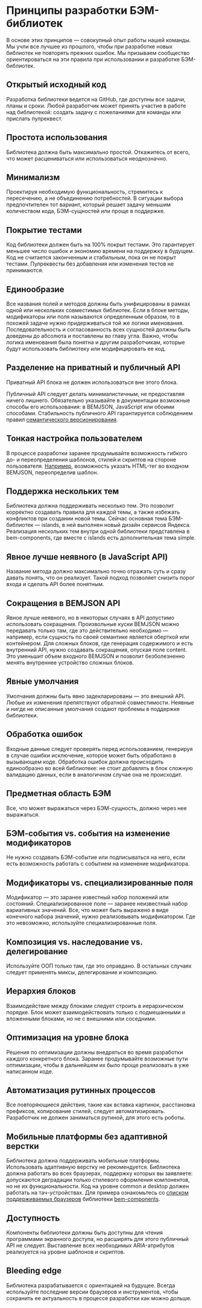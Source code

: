 # Принципы разработки БЭМ-библиотек

В основе этих принципов — совокупный опыт работы нашей команды. Мы учли все лучшее из прошлого, чтобы при разработке новых библиотек не повторять прежних ошибок. Мы призываем сообщество ориентироваться на эти правила при использовании и разработке БЭМ-библиотек.

## Открытый исходный код

Разработка библиотеки ведется на GitHub, где доступны все задачи, планы и сроки. Любой разработчик может принять участие в работе над библиотекой: создать задачу с пожеланиями для команды или прислать пулреквест.

## Простота использования

Библиотека должна быть максимально простой. Откажитесь от всего, что может расцениваться или использоваться неоднозначно.

## Минимализм

Проектируя необходимую функциональность, стремитесь к пересечению, а не объединению потребностей. В ситуации выбора предпочтителен тот вариант, который решает задачу меньшим количеством кода, БЭМ-сущностей или проще в поддержке.

## Покрытие тестами

Код библиотеки должен быть на 100% покрыт тестами. Это гарантирует меньшее число ошибок и экономию времени на поддержку в будущем. Код не считается законченным и стабильным, пока он не покрыт тестами. Пулреквесты без добавления или изменения тестов не принимаются.

## Единообразие

Все названия полей и методов должны быть унифицированы в рамках одной или нескольких совместимых библиотек. Если в блоке методы, модификаторы или поля называются определенным образом, то в похожей задаче нужно придерживаться той же логики именования. Последовательность и согласованность всех сущностей должны быть доведены до абсолюта и поставлены во главу угла. Важно, чтобы логика именования была понятна и другим разработчикам, которые будут использовать библиотеку или модифицировать ее код.

## Разделение на приватный и публичный API

Приватный API блока не должен использоваться вне этого блока.

Публичный API следует делать минималистичным, не предоставляя ничего лишнего. Обязательно указывайте в документации возможные способы его использования: в BEMJSON, JavaScript или обоими способами. Стабильность публичного API гарантируется соблюдением правил [семантического версионирования](http://semver.org/).

## Тонкая настройка пользователем

В процессе разработки заранее продумывайте возможность гибкого до- и переопределения  шаблонов, стилей и скриптов на стороне пользователя. [Например](https://github.com/bem/bem-components/blob/v4/common.blocks/button/button.bemhtml.js#L10), возможность указать HTML-тег во входном BEMJSON, переопределив шаблон.

## Поддержка нескольких тем

Библиотека должна поддерживать несколько тем. Это позволит корректно создавать правила для каждой темы, а также избежать конфликтов при создании новой темы.
Сейчас основная тема БЭМ-библиотек — islands, в ней выполнен новый дизайн сервисов Яндекса. Реализация нескольких тем внутри одной библиотеки представлена в bem-components, где вместе с islands есть дополнительная тема simple.

## Явное лучше неявного (в JavaScript API)

Название метода должно максимально точно отражать суть и сразу давать понять, что он реализует. Такой подход позволяет снизить порог входа и сделать API более понятным.

## Сокращения в BEMJSON API

Явное лучше неявного, но в некоторых случаях в API допустимо использовать сокращения. Произвольные куски BEMJSON можно передавать только там, где это действительно необходимо — например, если сущность по своей семантике является оберткой или контейнером. Для сложных блоков, где генерация содержимого и есть внутренний API, нужно создавать сокращения, опуская поле content. Это уменьшит объем входного BEMJSON и позволит безболезненно менять внутреннее устройство сложных блоков.

## Явные умолчания

Умолчания должны быть явно задекларированы — это внешний API. Любые их изменения препятствуют обратной совместимости. Неявные и нигде не описанные умолчания создают проблемы в поддержке библиотеки.

## Обработка ошибок

Входные данные следует проверять перед использованием, генерируя в случае ошибки исключение, которое может быть обработано в вызывающем коде.
Обработка ошибок должна происходить единообразно во всей библиотеке: не стоит добавлять в блок сложную валидацию данных, если в аналогичном случае она не происходит.

## Предметная область БЭМ

Все, что может выражаться через БЭМ-сущность, должно через нее выражаться.

## БЭМ-события vs. события на изменение модификаторов

Не нужно создавать БЭМ-событие или подписываться на него, если есть возможность работать с событием на изменение модификатора.

## Модификаторы vs. специализированные поля

Модификатор — это заранее известный набор положений или состояний. Специализированное поле — заранее неизвестный набор вариативных значений.
Все, что может быть выражено в виде конечного набора значений, нужно реализовывать модификатором. Где это невозможно, используйте специализированные поля.

## Композиция vs. наследование vs. делегирование

Используйте ООП только там, где это оправдано. В остальных случаях следует применять миксы, делегирование и композицию.

## Иерархия блоков

Взаимодействие между блоками следует строить в иерархическом порядке. Блок может взаимодействовать только с подмешанными и вложенными блоками, но не с внешними или соседними.

## Оптимизация на уровне блока

Решения по оптимизации должны внедряться во время разработки каждого конкретного блока. Заранее продумывайте возможные пути оптимизации, чтобы в дальнейшем их было проще реализовать в уже написанном коде.

## Автоматизация рутинных процессов

Все повторяющиеся действия, такие как вставка картинок, расстановка префиксов, копирование стилей, следует автоматизировать. Разработчик не должен заниматься рутиной, для этого есть роботы.

## Мобильные платформы без адаптивной верстки

Библиотека должна поддерживать мобильные платформы. Использовать адаптивную верстку не рекомендуется. Библиотека должна работать во всех браузерах, поддержку которых вы заявляете: допускаются деградации только стилевого оформления компонентов, но не их функциональности. Код на уровне common и desktop должен работать на тач-устройствах. Для примера ознакомьтесь со [списком поддерживаемых браузеров](https://ru.bem.info/platform/libs/bem-components/#Поддерживаемые-браузеры) библиотеки [bem-components](https://ru.bem.info/platform/libs/bem-components/).

## Доступность

Компоненты библиотеки должны быть доступны для чтения программами экранного доступа, но расширять для этого публичный API не следует. Выставление всех необходимых ARIA-атрибутов реализуется на уровне шаблонов и скриптов.

## Bleeding edge

Библиотека разрабатывается с ориентацией на будущее. Всегда используйте последние версии браузеров и инструментов, чтобы сохранить ее актуальность в процессе разработки как можно дольше.
